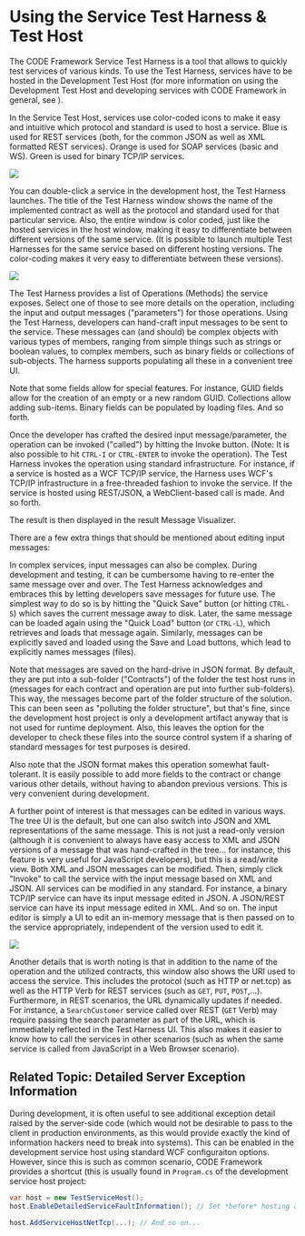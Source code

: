 ﻿# Using the Service Test Harness & Test Host

The CODE Framework Service Test Harness is a tool that allows to quickly test services of various kinds. To use the Test Harness, services have to be hosted in the Development Test Host (for more information on using the Development Test Host and developing services with CODE Framework in general, see [](/Understanding-Services)).

In the Service Test Host, services use color-coded icons to make it easy and intuitive which protocol and standard is used to host a service. Blue is used for REST services (both, for the common JSON as well as XML formatted REST services). Orange is used for SOAP services (basic and WS). Green is used for binary TCP/IP services.

![](Using%20the%20Service%20Test%20Harness/Using%20the%20Service%20Test%20Harness_image_2.png)

You can double-click a service in the development host, the Test Harness launches. The title of the Test Harness window shows the name of the implemented contract as well as the protocol and standard used for that particular service. Also, the entire window is color coded, just like the hosted services in the host window, making it easy to differentiate between different versions of the same service. (It is possible to launch multiple Test Harnesses for the same service based on different hosting versions. The color-coding makes it very easy to differentiate between these versions).

![](Using%20the%20Service%20Test%20Harness/Using%20the%20Service%20Test%20Harness_image_4.png)

The Test Harness provides a list of Operations (Methods) the service exposes. Select one of those to see more details on the operation, including the input and output messages ("parameters") for those operations. Using the Test Harness, developers can hand-craft input messages to be sent to the service. These messages can (and should) be complex objects with various types of members, ranging from simple things such as strings or boolean values, to complex members, such as binary fields or collections of sub-objects. The harness supports populating all these in a convenient tree UI. 

Note that some fields allow for special features. For instance, GUID fields allow for the creation of an empty or a new random GUID. Collections allow adding sub-items. Binary fields can be populated by loading files. And so forth.

Once the developer has crafted the desired input message/parameter, the operation can be invoked ("called") by hitting the Invoke button. (Note: It is also possible to hit `CTRL-I` or `CTRL-ENTER` to invoke the operation). The Test Harness invokes the operation using standard infrastructure. For instance, if a service is hosted as a WCF TCP/IP service, the Harness uses WCF's TCP/IP infrastructure in a free-threaded fashion to invoke the service. If the service is hosted using REST/JSON, a WebClient-based call is made. And so forth.

The result is then displayed in the result Message Visualizer.

There are a few extra things that should be mentioned about editing input messages:

In complex services, input messages can also be complex. During development and testing, it can be cumbersome having to re-enter the same message over and over. The Test Harness acknowledges and embraces this by letting developers save messages for future use. The simplest way to do so is by hitting the "Quick Save" button (or hitting `CTRL-S`) which saves the current message away to disk. Later, the same message can be loaded again using the "Quick Load" button (or `CTRL-L`), which retrieves and loads that message again. Similarly, messages can be explicitly saved and loaded using the Save and Load buttons, which lead to explicitly names messages (files).

Note that messages are saved on the hard-drive in JSON format. By default, they are put into a sub-folder ("Contracts") of the folder the test host runs in (messages for each contract and operation are put into further sub-folders). This way, the messages become part of the folder structure of the solution. This can been seen as "polluting the folder structure", but that's fine, since the development host project is only a development artifact anyway that is not used for runtime deployment. Also, this leaves the option for the developer to check these files into the source control system if a sharing of standard messages for test purposes is desired.

Also note that the JSON format makes this operation somewhat fault-tolerant. It is easily possible to add more fields to the contract or change various other details, without having to abandon previous versions. This is very convenient during development.

A further point of interest is that messages can be edited in various ways. The tree UI is the default, but one can also switch into JSON and XML representations of the same message. This is not just a read-only version (although it is convenient to always have easy access to XML and JSON versions of a message that was hand-crafted in the tree... for instance, this feature is very useful for JavaScript developers), but this is a read/write view. Both XML and JSON messages can be modified. Then, simply click "Invoke" to call the service with the input message based on XML and JSON. All services can be modified in any standard. For instance, a binary TCP/IP service can have its input message edited in JSON. A JSON/REST service can have its input message edited in XML. And so on. The input editor is simply a UI to edit an in-memory message that is then passed on to the service appropriately, independent of the version used to edit it.

![](Using%20the%20Service%20Test%20Harness/Using%20the%20Service%20Test%20Harness_image_6.png)

Another details that is worth noting is that in addition to the name of the operation and the utilized contracts, this window also shows the URI used to access the service. This includes the protocol (such as HTTP or net.tcp) as well as the HTTP Verb for REST services (such as `GET`, `PUT`, `POST`,…). Furthermore, in REST scenarios, the URL dynamically updates if needed. For instance, a `SearchCustomer` service called over REST (`GET` Verb) may require passing the search parameter as part of the URL, which is immediately reflected in the Test Harness UI. This also makes it easier to know how to call the services in other scenarios (such as when the same service is called from JavaScript in a Web Browser scenario).

## Related Topic: Detailed Server Exception Information

During development, it is often useful to see additional exception detail raised by the server-side code (which would not be desirable to pass to the client in production environments, as this would provide exactly the kind of information hackers need to break into systems). This can be enabled in the development service host using standard WCF configuraiton options. However, since this is such as common scenario, CODE Framework provides a shortcut (this is usually found in `Program.cs` of the development service host project:

```cs
var host = new TestServiceHost();
host.EnableDetailedServiceFaultInformation(); // Set *before* hosting any services

host.AddServiceHostNetTcp(...); // And so on...
```
